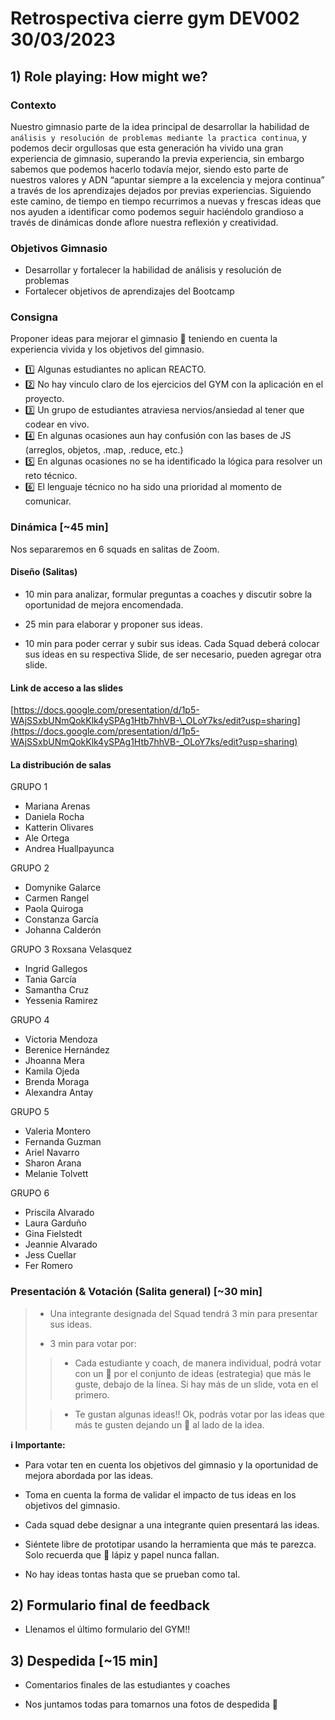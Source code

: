 # Retrospectiva cierre gym DEV002 30/03/2023

## 1) Role playing: How might we?

### Contexto

Nuestro gimnasio parte de la idea principal de desarrollar la habilidad de `análisis y resolución de problemas mediante la practica continua`, y podemos decir orgullosas que esta generación ha vivido una gran experiencia de gimnasio, superando la previa experiencia, sin embargo sabemos que podemos hacerlo todavía mejor, siendo esto parte de nuestros valores y ADN “apuntar siempre a la excelencia y mejora continua” a través de los aprendizajes dejados por previas experiencias. Siguiendo este camino, de tiempo en tiempo recurrimos a nuevas y frescas ideas que nos ayuden a identificar como podemos seguir haciéndolo grandioso a través de dinámicas donde aflore nuestra reflexión y creatividad.

### Objetivos Gimnasio

- Desarrollar y fortalecer la habilidad de análisis y resolución de problemas
- Fortalecer objetivos de aprendizajes del Bootcamp

### Consigna

Proponer ideas para mejorar el gimnasio 💪 teniendo en cuenta la experiencia vivida y los objetivos del gimnasio.

- 1️⃣ Algunas estudiantes no aplican REACTO.
- 2️⃣ No hay vinculo claro de los ejercicios del GYM con la aplicación en el proyecto.
- 3️⃣ Un grupo de estudiantes atraviesa nervios/ansiedad al tener que codear en vivo.
- 4️⃣ En algunas ocasiones aun hay confusión con las bases de JS (arreglos, objetos, .map, .reduce, etc.)
- 5️⃣ En algunas ocasiones no se ha identificado la lógica para resolver un reto técnico.
- 6️⃣ El lenguaje técnico no ha sido una prioridad al momento de comunicar.

### Dinámica [~45 min]

Nos separaremos en 6 squads en salitas de Zoom.

#### Diseño (Salitas)

- 10 min para analizar, formular preguntas a coaches y discutir sobre la oportunidad de mejora encomendada.

- 25 min para elaborar y proponer sus ideas.

- 10 min para poder cerrar y subir sus ideas. Cada Squad deberá colocar sus ideas en su respectiva Slide, de ser necesario, pueden agregar otra slide.

#### Link de acceso a las slides

[https://docs.google.com/presentation/d/1p5-WAjSSxbUNmQokKlk4ySPAg1Htb7hhVB-\_OLoY7ks/edit?usp=sharing](https://docs.google.com/presentation/d/1p5-WAjSSxbUNmQokKlk4ySPAg1Htb7hhVB-_OLoY7ks/edit?usp=sharing)

#### La distribución de salas

GRUPO 1

- Mariana Arenas
- Daniela Rocha
- Katterin Olivares
- Ale Ortega
- Andrea Huallpayunca

GRUPO 2

- Domynike Galarce
- Carmen Rangel
- Paola Quiroga
- Constanza García
- Johanna Calderón

GRUPO 3
Roxsana Velasquez

- Ingrid Gallegos
- Tania García
- Samantha Cruz
- Yessenia Ramirez

GRUPO 4

- Victoria Mendoza
- Berenice Hernández
- Jhoanna Mera
- Kamila Ojeda
- Brenda Moraga
- Alexandra Antay

GRUPO 5

- Valeria Montero
- Fernanda Guzman
- Ariel Navarro
- Sharon Arana
- Melanie Tolvett

GRUPO 6

- Priscila Alvarado
- Laura Garduño
- Gina Fielstedt
- Jeannie Alvarado
- Jess Cuellar
- Fer Romero

### Presentación & Votación (Salita general) [~30 min]

> - Una integrante designada del Squad tendrá 3 min para presentar sus ideas.
>
> - 3 min para votar por:
>
> > - Cada estudiante y coach, de manera individual, podrá votar con un 💛 por el conjunto de ideas (estrategia) que más le guste, debajo de la línea. Si hay más de un slide, vota en el primero.
>
> > - Te gustan algunas ideas!! Ok, podrás votar por las ideas que más te gusten dejando un 💜 al lado de la idea.

**ℹ️ Importante:**

- Para votar ten en cuenta los objetivos del gimnasio y la oportunidad de mejora abordada por las ideas.

- Toma en cuenta la forma de validar el impacto de tus ideas en los objetivos del gimnasio.

- Cada squad debe designar a una integrante quien presentará las ideas.

- Siéntete libre de prototipar usando la herramienta que más te parezca. Solo recuerda que 📝 lápiz y papel nunca fallan.

- No hay ideas tontas hasta que se prueban como tal.

## 2) Formulario final de feedback

- Llenamos el último formulario del GYM!!

## 3) Despedida [~15 min]

- Comentarios finales de las estudiantes y coaches

- Nos juntamos todas para tomarnos una fotos de despedida 📸
